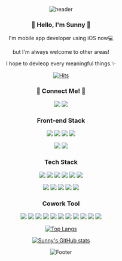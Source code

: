 
<div align="center">

![header](https://capsule-render.vercel.app/api?type=waving&color=gradient&customColorList=0,2,2,5,30&height=300&section=header&fontAlign=64&text=Hello,%20Sunny%20World!&fontSize=56&fontColor=ffffff&animation=fadeIn)


### 👋 Hello, I'm Sunny 👋
I'm mobile app developer using iOS  now💻

but I'm always welcome to other areas!

I hope to devleop every meaningful things.✨


[![Hits](https://hits.seeyoufarm.com/api/count/incr/badge.svg?url=https%3A%2F%2Fgithub.com%2Fsunny5875%2F&count_bg=%23D7B6FF&title_bg=%239DCCF7&icon=awesomelists.svg&icon_color=%23E7E7E7&title=hits&edge_flat=false)](https://hits.seeyoufarm.com)



### 📱 Connect Me! 📱
 <a href="https://www.instagram.com/be._.sunny/" target="_blank"><img src="https://img.shields.io/badge/Instagram-aaaaa?style=flat-square&logo=Instagram&logoColor=white"/></a>
  <a href="sunny5875@hanyang.ac.kr" target="_blank"><img src="https://img.shields.io/badge/Gmail-aaaaa?style=flat-square&logo=Gmail&logoColor=white"/></a>
 
 
 
### Front-end Stack

<img src="https://img.shields.io/badge/iOS-000000?style=flat-square&logo=iOS&logoColor=white"/></a>
<img src="https://img.shields.io/badge/Xcode-147EFB?style=flat-square&logo=Xcode&logoColor=white"/></a>
<img src="https://img.shields.io/badge/Swift-F5CBA7?style=flat-square&logo=Swift&logoColor=white"/></a>
<img src="https://img.shields.io/badge/ReactiveX-B7178C?style=flat-square&logo=ReactiveX&logoColor=white"/></a>

<img src="https://img.shields.io/badge/Android-3DDC84?style=flat-square&logo=Android&logoColor=white"/></a>
<img src="https://img.shields.io/badge/Kotlin-abebc6?style=flat-square&logo=Kotlin&logoColor=white"/></a>




### Tech Stack
<img src="https://img.shields.io/badge/Python-D4E6F1?style=flat-square&logo=Python&logoColor=white"/></a>
<img src="https://img.shields.io/badge/C++-ffcc33?style=flat-square&logo=C%2B%2B&logoColor=white"/></a>
<img src="https://img.shields.io/badge/C-fd9283?style=flat-square&logo=C&logoColor=white"/></a>
<img src="https://img.shields.io/badge/Java-fadbd8?style=flat-square&logo=Java&logoColor=white"/></a>
<img src="https://img.shields.io/badge/Node.js-E6EE9C?style=flat-square&logo=Node.js&logoColor=white"/></a>
<img src="https://img.shields.io/badge/React-61DAFB?style=flat-square&logo=React&logoColor=white"/></a>

<img src="https://img.shields.io/badge/Mysql-F8BBD0?style=flat-square&logo=Mysql&logoColor=white"/></a>
<img src="https://img.shields.io/badge/Firebase-FFCA28?style=flat-square&logo=firebase&logoColor=white"/>
<img src="https://img.shields.io/badge/Realm-39477F?style=flat-square&logo=Realm&logoColor=white"/></a>
<img src="https://img.shields.io/badge/GraphQL-311C87?style=flat-square&logo=GraphQL&logoColor=white"/></a>
<img src="https://img.shields.io/badge/Express-000000?style=flat-square&logo=Express&logoColor=white"/></a>




### Cowork Tool
<img src="https://img.shields.io/badge/GitHub-9e9e9e?style=flat-square&logo=GitHub&logoColor=white"/></a>
<img src="https://img.shields.io/badge/Git-9e9e9e?style=flat-square&logo=Git&logoColor=white"/></a>
<img src="https://img.shields.io/badge/GitLab-9e9e9e?style=flat-square&logo=GitLab&logoColor=white"/></a>
<img src="https://img.shields.io/badge/Notion-9e9e9e?style=flat-square&logo=Notion&logoColor=white"/></a>
<img src="https://img.shields.io/badge/Slack-9e9e9e?style=flat-square&logo=Slack&logoColor=white"/></a>
<img src="https://img.shields.io/badge/Jira-9e9e9e?style=flat-square&logo=Jira&logoColor=white"/></a>
<img src="https://img.shields.io/badge/Bitbucket-9e9e9e?style=flat-square&logo=Bitbucket&logoColor=white"/></a>
<img src="https://img.shields.io/badge/Confluence-9e9e9e?style=flat-square&logo=Confluence&logoColor=white"/></a>
<img src="https://img.shields.io/badge/Figma-9e9e9e?style=flat-square&logo=Figma&logoColor=white"/></a>
<img src="https://img.shields.io/badge/Postman-9e9e9e?style=flat-square&logo=Postman&logoColor=white"/></a>
<img src="https://img.shields.io/badge/Gather-9e9e9e?style=flat-square&logo=GatherTown&logoColor=white"/></a>


[![Top Langs](https://github-readme-stats.vercel.app/api/top-langs/?username=sunny5875)](https://github.com/suny5875/github-readme-stats)

[![Sunny's GitHub stats](https://github-readme-stats.vercel.app/api?username=sunny5875)](https://github.com/sunny5875/github-readme-stats)



![Footer](https://capsule-render.vercel.app/api?type=waving&color=auto&height=200&section=footer)
</div>
